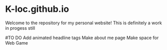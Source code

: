 # K-loc.github.io
Welcome to the repository for my personal website! This is definitely a work in progess still

#TO DO
Add animated headline tags
Make about me page
Make space for Web Game